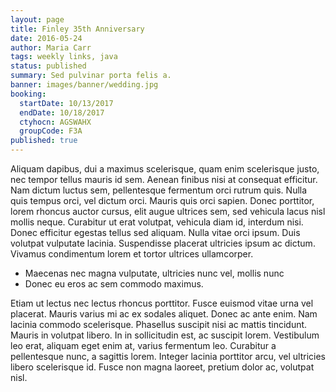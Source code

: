 ```yaml
---
layout: page
title: Finley 35th Anniversary
date: 2016-05-24
author: Maria Carr
tags: weekly links, java
status: published
summary: Sed pulvinar porta felis a.
banner: images/banner/wedding.jpg
booking:
  startDate: 10/13/2017
  endDate: 10/18/2017
  ctyhocn: AGSWAHX
  groupCode: F3A
published: true
---
```

Aliquam dapibus, dui a maximus scelerisque, quam enim scelerisque justo, nec tempor tellus mauris id sem. Aenean finibus nisi at consequat efficitur. Nam dictum luctus sem, pellentesque fermentum orci rutrum quis. Nulla quis tempus orci, vel dictum orci. Mauris quis orci sapien. Donec porttitor, lorem rhoncus auctor cursus, elit augue ultrices sem, sed vehicula lacus nisl mollis neque. Curabitur ut erat volutpat, vehicula diam id, interdum nisi. Donec efficitur egestas tellus sed aliquam. Nulla vitae orci ipsum. Duis volutpat vulputate lacinia. Suspendisse placerat ultricies ipsum ac dictum. Vivamus condimentum lorem et tortor ultrices ullamcorper.

* Maecenas nec magna vulputate, ultricies nunc vel, mollis nunc
* Donec eu eros ac sem commodo maximus.

Etiam ut lectus nec lectus rhoncus porttitor. Fusce euismod vitae urna vel placerat. Mauris varius mi ac ex sodales aliquet. Donec ac ante enim. Nam lacinia commodo scelerisque. Phasellus suscipit nisi ac mattis tincidunt. Mauris in volutpat libero. In in sollicitudin est, ac suscipit lorem. Vestibulum leo erat, aliquam eget enim at, varius fermentum leo. Curabitur a pellentesque nunc, a sagittis lorem. Integer lacinia porttitor arcu, vel ultricies libero scelerisque id. Fusce non magna laoreet, pretium dolor ac, volutpat nisl.
